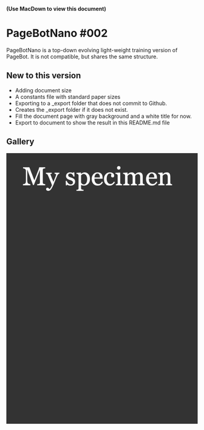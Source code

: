 **(Use MacDown to view this document)**

# PageBotNano #002
PageBotNano is a top-down evolving light-weight training version of PageBot. It is not compatible, but shares the same structure. 

## New to this version

* Adding document size
* A constants file with standard paper sizes
* Exporting to a _export folder that does not commit to Github.
* Creates the _export folder if it does not exist.
* Fill the document page with gray background and a white title for now.
* Export to document to show the result in this README.md file

## Gallery

![](gallery/MyTypeSpecimen.png)